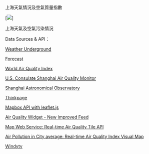 上海天氣情況及空氣質量指數

[![](https://ww2.sinaimg.cn/large/6d9bd6a5gw1fbakcy1mufj20l50hbwpe.jpg)]

上海天氣及空氣污染情況

Data Sources & API：

[Weather Underground](https://www.wunderground.com)  

[Forecast](https://forecast.io)  

[World Air Quality Index](https://aqicn.org)  

[U.S. Consulate Shanghai Air Quality Monitor](http://shanghai.usembassy-china.org.cn/airmonitor.html)  

[Shanghai Astronomical Observatory](http://ftp.astron.ac.cn/index.php?lang=en)  

[Thinkpage](https://www.thinkpage.cn/)  

[Mapbox API with leaflet.js](http://leafletjs.com/reference.html#tilelayer)  

[Air Quality Widget - New Improved Feed](https://aqicn.org/faq/2015-07-28/air-quality-widget-new-improved-feed/)  

[Map Web Service: Real-time Air Quality Tile API](https://aqicn.org/faq/2015-09-18/map-web-service-real-time-air-quality-tile-api/) 

[Air Pollution in City average: Real-time Air Quality Index Visual Map](https://aqicn.org/map/shanghai/quanshipingjun/)

[Windytv](https://www.windytv.com)